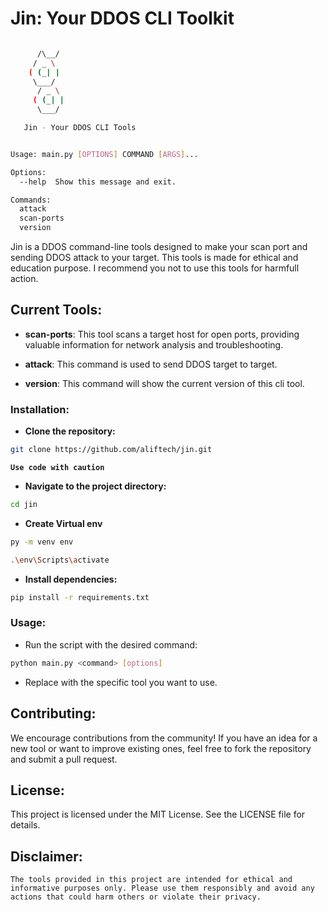 # Jin: Your DDOS CLI Toolkit

```bash

      /\__/
     / _ \
    ( (_| |
     \___/
      / _ \
     ( (_| |
      \___/

   Jin - Your DDOS CLI Tools


Usage: main.py [OPTIONS] COMMAND [ARGS]...

Options:
  --help  Show this message and exit.

Commands:
  attack
  scan-ports
  version

```

Jin is a DDOS command-line tools designed to make your scan port and sending DDOS attack to your target. This tools is made for ethical and education purpose. I recommend you not to use this tools for harmfull action.

## **Current Tools:**

- **scan-ports**: This tool scans a target host for open ports, providing valuable information for network analysis and troubleshooting.

- **attack**: This command is used to send DDOS target to target.

- **version**: This command will show the current version of this cli tool.

### **Installation:**

- **Clone the repository:**

```Bash
git clone https://github.com/aliftech/jin.git
```

**`Use code with caution`**

- **Navigate to the project directory:**

```Bash
cd jin
```

- **Create Virtual env**

```bash
py -m venv env
```

```bash
.\env\Scripts\activate
```

- **Install dependencies:**

```Bash
pip install -r requirements.txt
```

### **Usage:**

- Run the script with the desired command:

```Bash
python main.py <command> [options]
```

- Replace <command> with the specific tool you want to use.

## **Contributing:**

We encourage contributions from the community! If you have an idea for a new tool or want to improve existing ones, feel free to fork the repository and submit a pull request.

## **License:**

This project is licensed under the MIT License. See the LICENSE file for details.

## **Disclaimer:**

`The tools provided in this project are intended for ethical and informative purposes only. Please use them responsibly and avoid any actions that could harm others or violate their privacy.`
